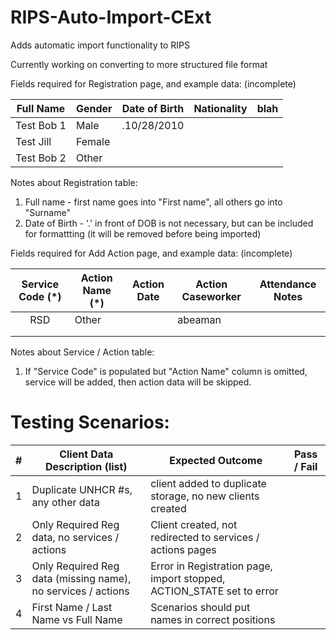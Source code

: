# RIPS-Auto-Import-CExt
Adds automatic import functionality to RIPS

Currently working on converting to more structured file format

Fields required for Registration page, and example data: (incomplete)

| Full Name | Gender | Date of Birth | Nationality | blah |
|-----------|--------|---------------|-------------|------|
|Test Bob 1 | Male   |  .10/28/2010  |             |      |
|Test Jill  | Female |               |             |      |
|Test Bob 2 | Other  |               |             |      |

Notes about Registration table:
1) Full name - first name goes into "First name", all others go into "Surname"
2) Date of Birth - '.' in front of DOB is not necessary, but can be included for formattting (it will be removed before being imported)

Fields required for Add Action page, and example data: (incomplete)

| Service Code (*) | Action Name (*) | Action Date | Action Caseworker | Attendance Notes |
|:----------------:|-----------------|-------------|-------------------|------------------|
|        RSD       | Other           |             | abeaman           |                  |
|                  |                 |             |                   |                  |
|                  |                 |             |                   |                  |

Notes about Service / Action table:
1) If "Service Code" is populated but "Action Name" column is omitted, service will be added, then action data will be skipped.

# Testing Scenarios:
|#| Client Data Description (list) |Expected Outcome| Pass / Fail |
|-|------------------------------|----------------|-------------|
|1|Duplicate UNHCR #s, any other data|client added to duplicate storage, no new clients created||
|2|Only Required Reg data, no services / actions|Client created, not redirected to services / actions pages||
|3|Only Required Reg data (missing name), no services / actions|Error in Registration page, import stopped, ACTION_STATE set to error||
|4|First Name / Last Name vs Full Name|Scenarios should put names in correct positions||
